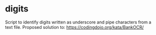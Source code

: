 # digits
Script to identify digits written as underscore and pipe characters from a text file. Proposed solution to: https://codingdojo.org/kata/BankOCR/
